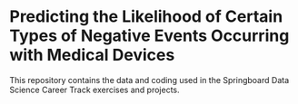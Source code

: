 # Predicting the Likelihood of Certain Types of Negative Events Occurring with Medical Devices
This repository contains the data and coding used in the Springboard Data Science Career Track exercises and projects.
